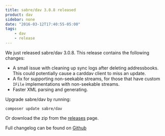 ```yaml
---
title: sabre/dav 3.0.8 released
product: dav
sidebar: none
date: "2016-03-12T17:40:55-05:00"
tags:
    - dav
    - release
---
```


We just released sabre/dav 3.0.8. This release contains the following changes:

* A small issue with cleaning up sync logs after deleting addressbooks. This
  could potentially cause a carddav client to miss an update.
* A fix for supporting non-seekable streams, for those that have custom `IFile`
  implementations with non-seekable streams.
* Faster XML parsing and generating.

Upgrade sabre/dav by running:

    composer update sabre/dav

Or download the zip from the [releases][2] page.

Full changelog can be found on [Github][1]

[1]: https://github.com/sabre-io/dav/blob/3.0.8/CHANGELOG.md
[2]: https://github.com/sabre-io/dav/releases
